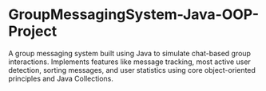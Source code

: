 # GroupMessagingSystem-Java-OOP-Project
A group messaging system built using Java to simulate chat-based group interactions. Implements features like message tracking, most active user detection, sorting messages, and user statistics using core object-oriented principles and Java Collections.
